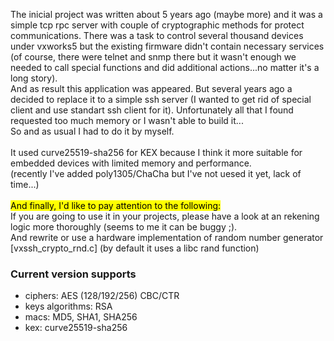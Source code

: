 The inicial project was written about 5 years ago (maybe more) and it was a simple tcp rpc server with couple of cryptographic methods for protect communications. 
   There was a task to control several thousand devices under vxworks5 but the existing firmware didn't contain necessary services
   (of course, there were telnet and snmp there but it wasn't enough we needed to call special functions and did additional actions...no matter it's a long story). <br>
   And as result this application was appeared. But several years ago a decided to replace it to a simple ssh server (I wanted to get rid of special client and use standart ssh client for it). 
   Unfortunately all that I found requested too much memory or I wasn't able to build it... <br>
   So and as usual I had to do it by myself. <br>
   <br>
   It used curve25519-sha256 for KEX because I think it more suitable for embedded devices with limited memory and performance. <br>
   (recently I've added poly1305/ChaCha but I've not uesed it yet, lack of time...) <br>
   <br>
   <mark>And finally, I'd like to pay attention to the following: </mark> <br>
   If you are going to use it in your projects, please have a look at an rekening logic more thoroughly (seems to me it can be buggy ;). <br>
   And rewrite or use a hardware implementation of random number generator [vxssh_crypto_rnd.c] (by default it uses a libc rand function) <br>
  </p>


### Current version supports
 - ciphers: AES (128/192/256) CBC/CTR
 - keys algorithms: RSA
 - macs: MD5, SHA1, SHA256
 - kex: curve25519-sha256
